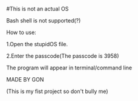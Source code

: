 #This is not an actual OS

Bash shell is not supported(?)

How to use:

1.Open the stupidOS file.

2.Enter the passcode(The passcode is 3958)

The program will appear in terminal/command line

MADE BY GON

(This is my fist project so don't bully me)
